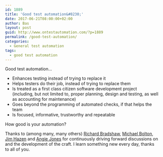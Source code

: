 ```yaml
---
id: 1889
title: 'Good test automation&#8230;'
date: 2017-06-21T08:00:00+02:00
author: Bas
layout: post
guid: http://www.ontestautomation.com/?p=1889
permalink: /good-test-automation/
categories:
  - General test automation
tags:
  - good test automation
---
```

Good test automation&#8230;

  * Enhances testing instead of trying to replace it
  * Helps testers do their job, instead of trying to replace them
  * Is treated as a first class citizen software development project (including, but not limited to, proper planning, design and testing, as well as accounting for maintenance)
  * Goes beyond the programming of automated checks, if that helps the team
  * Is focused, informative, trustworthy and repeatable

How good is your automation?

Thanks to (among many, many others) <a href="http://www.thefriendlytester.co.uk/" target="_blank">Richard Bradshaw</a>, <a href="http://www.developsense.com/" target="_blank">Michael Bolton</a>, <a href="https://www.linkedin.com/in/jim-hazen-760b48/" target="_blank">Jim Hazen</a> and <a href="http://angiejones.tech/" target="_blank">Angie Jones</a> for continuously driving forward discussions on and the development of the craft. I learn something new every day, thanks to all of you.